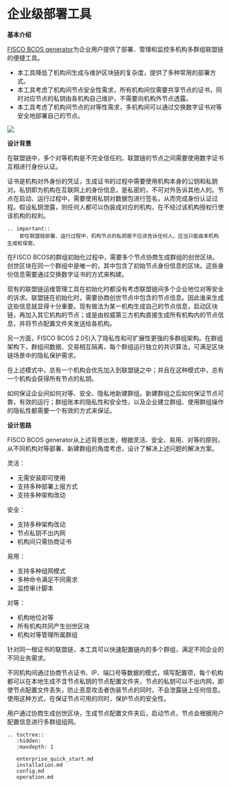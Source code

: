 # 企业级部署工具

**基本介绍**

[FISCO BCOS generator](https://github.com/FISCO-BCOS/generator)为企业用户提供了部署、管理和监控多机构多群组联盟链的便捷工具。

- 本工具降低了机构间生成与维护区块链的复杂度，提供了多种常用的部署方式。
- 本工具考虑了机构间节点安全性需求，所有机构间仅需要共享节点的证书，同时对应节点的私钥由各机构自己维护，不需要向机构外节点透露。
- 本工具考虑了机构间节点的对等性需求，多机构间可以通过交换数字证书对等安全地部署自己的节点。

![](../../images/enterprise/toolshow.png)

**设计背景**

在联盟链中，多个对等机构是不完全信任的。联盟链的节点之间需要使用数字证书互相进行身份认证。

证书是机构对外身份的凭证，生成证书的过程中需要使用机构本身的公钥和私钥对。私钥即为机构在互联网上的身份信息，是私密的，不可对外告诉其他人的。节点在启动、运行过程中，需要使用私钥对数据包进行签名，从而完成身份认证过程。假设私钥泄露，则任何人都可以伪装成对应的机构，在不经过该机构授权行使该机构的权利。

```eval_rst
.. important::
    即在联盟链部署、运行过程中，机构节点的私钥是不应该告诉任何人，应当只能由本机构生成和保管。
```

在FISCO BCOS的群组初始化过程中，需要多个节点协商生成群组的创世区块。创世区块在同一个群组中是唯一的，其中包含了初始节点身份信息的区块。这些身份信息需要通过交换数字证书的方式来构建。

现有的联盟链运维管理工具在初始化时都没有考虑联盟链间多个企业地位对等安全的诉求。联盟链在初始化时，需要协商创世节点中包含的节点信息。因此谁来生成这些信息就显得十分重要。现有做法为某一机构生成自己的节点信息，启动区块链，再加入其它机构的节点；或是由权威第三方机构直接生成所有机构内的节点信息，并将节点配置文件夹发送给各机构。

另一方面，FISCO BCOS 2.0引入了隐私性和可扩展性更强的多群组架构。在群组架构下，群组间数据、交易相互隔离，每个群组运行独立的共识算法，可满足区块链场景中的隐私保护需求。

在上述模式中，总有一个机构会优先加入到联盟链之中；并且在这种模式中，总有一个机构会获得所有节点的私钥。

如何保证企业间如何对等、安全、隐私地新建群组。新建群组之后如何保证节点可靠，有效的运行；群组账本的隐私性和安全性，以及企业建立群组、使用群组操作的隐私性都需要一个有效的方式来保证。

**设计思路**

FISCO BCOS generator从上述背景出发，根据灵活、安全、易用、对等的原则，从不同机构对等部署、新建群组的角度考虑，设计了解决上述问题的解决方案。

灵活：

- 无需安装即可使用
- 支持多种部署上报方式
- 支持多种架构改动

安全：

- 支持多种架构改动
- 节点私钥不出内网
- 机构间只需协商证书

易用：

- 支持多种组网模式
- 多种命令满足不同需求
- 监控审计脚本

对等：

- 机构地位对等
- 所有机构共同产生创世区块
- 机构对等管理所属群组

针对同一根证书的联盟链，本工具可以快速配置链内的多个群组，满足不同企业的不同业务需求。

不同机构间通过协商节点证书、IP、端口号等数据的模式，填写配置项，每个机构都可以在本地生成不含节点私钥的节点配置文件夹，节点的私钥可以不出内网，即使节点配置文件丢失，防止恶意攻击者伪装节点的同时，不会泄露链上任何信息。使用这种方式，在保证节点可用的同时，保护节点的安全性。

用户通过协商生成创世区块，生成节点配置文件夹后，启动节点，节点会根据用户配置信息进行多群组组网。

```eval_rst
.. toctree::
   :hidden:
   :maxdepth: 1

   enterprise_quick_start.md
   installation.md
   config.md
   operation.md
```